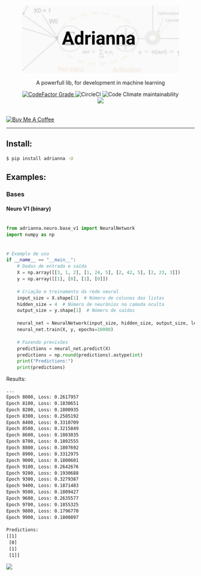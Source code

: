  <div align='center'>

 <img  height='180px' width='420px' src='https://github.com/reinanbr/adriana/blob/main/logo.jpg?raw=true'>


<p> A powerfull lib, for development in machine learning</p>
<a href='#'><img alt="CodeFactor Grade" src="https://img.shields.io/codefactor/grade/github/reinanbr/dreams?logo=codefactor">
</a><img alt="CircleCI" src="https://img.shields.io/circleci/build/github/reinanbr/dreams">
<img alt="Code Climate maintainability" src="https://img.shields.io/codeclimate/maintainability-percentage/reinanbr/dreams">
<!-- 
<br/>
<a href='https://pypi.org/project/dreams/'><img src='https://img.shields.io/pypi/v/dreams'></a>
<a href='#'><img alt="PyPI - Downloads" src="https://img.shields.io/pypi/dm/dreams"></a>
<br/>
<img alt="PyPI - License" src="https://img.shields.io/pypi/l/dreams?color=orange">
<img alt="GitHub Pipenv locked Python version" src="https://img.shields.io/github/pipenv/locked/python-version/reinanbr/dreams"> -->


<!-- redes sociais -->
<br/>
<a href='https://instagram.com/reysofts/'><img src='https://shields.io/badge/insta-reysofts-darkviolet?logo=instagram&style=flat'></a>
</div>

<br>

<a href="https://www.buymeacoffee.com/ReinanBr" target="_blank"><img height='30px' widht='100px' src="https://cdn.buymeacoffee.com/buttons/v2/default-yellow.png" alt="Buy Me A Coffee" style="height: 30px !important;width: 100px !important;" ></a>

<hr>

## Install:

```sh
$ pip install adrianna -U
```

## Examples:

### Bases

#### Neuro V1 (binary)

```py

from adrianna.neuro.base_v1 import NeuralNetwork
import numpy as np


# Exemplo de uso
if __name__ == "__main__":
    # Dados de entrada e saída
    X = np.array([[3, 1, 2], [1, 24, 5], [2, 42, 5], [2, 23, 3]])
    y = np.array([[1], [0], [1], [0]])
    
    # Criação e treinamento da rede neural
    input_size = X.shape[1]  # Número de colunas das listas
    hidden_size = 4  # Número de neurônios na camada oculta
    output_size = y.shape[1]  # Número de saídas
    
    neural_net = NeuralNetwork(input_size, hidden_size, output_size, learning_rate=0.1)
    neural_net.train(X, y, epochs=10000)
    
    # Fazendo previsões
    predictions = neural_net.predict(X)
    predictions = np.round(predictions).astype(int)
    print("Predictions:")
    print(predictions)

```
Results:

```sh
...
Epoch 8000, Loss: 0.2617957
Epoch 8100, Loss: 0.1830651
Epoch 8200, Loss: 0.1800935
Epoch 8300, Loss: 0.2585192
Epoch 8400, Loss: 0.3310709
Epoch 8500, Loss: 0.3215849
Epoch 8600, Loss: 0.1803035
Epoch 8700, Loss: 0.1802555
Epoch 8800, Loss: 0.1807692
Epoch 8900, Loss: 0.3312975
Epoch 9000, Loss: 0.1800601
Epoch 9100, Loss: 0.2642676
Epoch 9200, Loss: 0.1930688
Epoch 9300, Loss: 0.3279387
Epoch 9400, Loss: 0.1871483
Epoch 9500, Loss: 0.1809427
Epoch 9600, Loss: 0.2635577
Epoch 9700, Loss: 0.1855325
Epoch 9800, Loss: 0.1796770
Epoch 9900, Loss: 0.1800897

Predictions:
[[1]
 [0]
 [1]
 [1]]


```

<img src='https://reysofts.com.br/engine/libs/save_table_access_libs.php?lib_name=adrianna'>